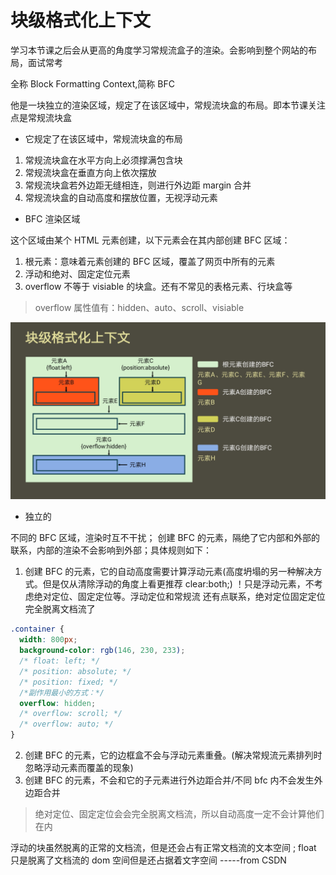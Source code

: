 # 块级格式化上下文

学习本节课之后会从更高的角度学习常规流盒子的渲染。会影响到整个网站的布局，面试常考

全称 Block Formatting Context,简称 BFC

他是一块独立的渲染区域，规定了在该区域中，常规流块盒的布局。即本节课关注点是常规流块盒

- 它规定了在该区域中，常规流块盒的布局

1. 常规流块盒在水平方向上必须撑满包含块
2. 常规流块盒在垂直方向上依次摆放
3. 常规流块盒若外边距无缝相连，则进行外边距 margin 合并
4. 常规流块盒的自动高度和摆放位置，无视浮动元素

- BFC 渲染区域

这个区域由某个 HTML 元素创建，以下元素会在其内部创建 BFC 区域：

1. 根元素：意味着<html>元素创建的 BFC 区域，覆盖了网页中所有的元素
2. 浮动和绝对、固定定位元素
3. overflow 不等于 visiable 的块盒。还有不常见的表格元素、行块盒等

> overflow 属性值有：hidden、auto、scroll、visiable

<img src="./img/BFC渲染区域示例.jpg">

- 独立的

不同的 BFC 区域，渲染时互不干扰；
创建 BFC 的元素，隔绝了它内部和外部的联系，内部的渲染不会影响到外部；具体规则如下：

1. 创建 BFC 的元素，它的自动高度需要计算浮动元素(高度坍塌的另一种解决方式。但是仅从清除浮动的角度上看更推荐 clear:both;)
   ！只是浮动元素，不考虑绝对定位、固定定位等。浮动定位和常规流 还有点联系，绝对定位固定定位完全脱离文档流了

```css
.container {
  width: 800px;
  background-color: rgb(146, 230, 233);
  /* float: left; */
  /* position: absolute; */
  /* position: fixed; */
  /*副作用最小的方式：*/
  overflow: hidden;
  /* overflow: scroll; */
  /* overflow: auto; */
}
```

2. 创建 BFC 的元素，它的边框盒不会与浮动元素重叠。(解决常规流元素排列时忽略浮动元素而覆盖的现象)
3. 创建 BFC 的元素，不会和它的子元素进行外边距合并/不同 bfc 内不会发生外边距合并

> 绝对定位、固定定位会会完全脱离文档流，所以自动高度一定不会计算他们在内

浮动的块虽然脱离的正常的文档流，但是还会占有正常文档流的文本空间 ; float 只是脱离了文档流的 dom 空间但是还占据着文字空间 -----from CSDN
